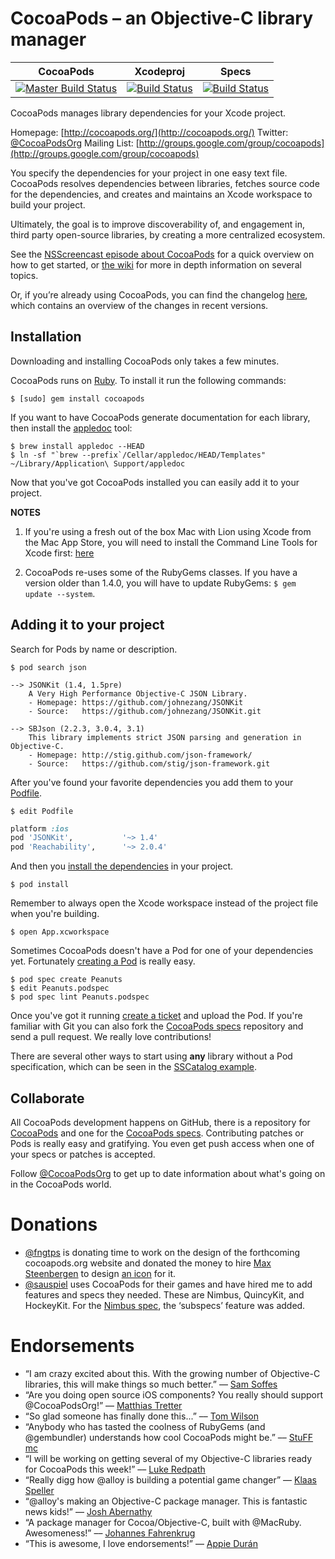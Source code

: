 # CocoaPods – an Objective-C library manager

| CocoaPods | Xcodeproj | Specs |
| :---: | :---: | :---: |
[![Master Build Status](https://secure.travis-ci.org/CocoaPods/CocoaPods.png?branch=master)](https://secure.travis-ci.org/CocoaPods/CocoaPods)|[![Build Status](https://secure.travis-ci.org/CocoaPods/Xcodeproj.png?branch=master)](http://travis-ci.org/CocoaPods/Xcodeproj)|[![Build Status](https://secure.travis-ci.org/CocoaPods/Specs.png?branch=master)](http://travis-ci.org/CocoaPods/Specs)


CocoaPods manages library dependencies for your Xcode project.

Homepage: [http://cocoapods.org/](http://cocoapods.org/)
Twitter: [@CocoaPodsOrg](http://twitter.com/CocoaPodsOrg)
Mailing List: [http://groups.google.com/group/cocoapods](http://groups.google.com/group/cocoapods)

You specify the dependencies for your project in one easy text file. CocoaPods resolves dependencies between libraries, fetches source code for the dependencies, and creates and maintains an Xcode workspace to build your project.

Ultimately, the goal is to improve discoverability of, and engagement in, third party open-source libraries, by creating a more centralized ecosystem.

See the [NSScreencast episode about CocoaPods](http://nsscreencast.com/episodes/5-cocoapods) for a quick overview on how to get started, or [the wiki](https://github.com/CocoaPods/CocoaPods/wiki) for more in depth information on several topics.

Or, if you’re already using CocoaPods, you can find the changelog [here](https://github.com/CocoaPods/CocoaPods/blob/master/CHANGELOG.md), which contains an overview of the changes in recent versions.


## Installation

Downloading and installing CocoaPods only takes a few minutes.

CocoaPods runs on [Ruby](http://www.ruby-lang.org/en/). To install it run the following commands:

```
$ [sudo] gem install cocoapods
```

If you want to have CocoaPods generate documentation for each library, then install the [appledoc](http://gentlebytes.com/appledoc/) tool:

```
$ brew install appledoc --HEAD
$ ln -sf "`brew --prefix`/Cellar/appledoc/HEAD/Templates" ~/Library/Application\ Support/appledoc
```

Now that you've got CocoaPods installed you can easily add it to your project.

**NOTES**

1. If you're using a fresh out of the box Mac with Lion using Xcode from the Mac App Store, you will need to install the Command Line Tools for Xcode first: [here](https://developer.apple.com/downloads/index.action)

2. CocoaPods re-uses some of the RubyGems classes. If you have a version older than 1.4.0, you will have to update RubyGems: `$ gem update --system`.


## Adding it to your project

Search for Pods by name or description.

```
$ pod search json

--> JSONKit (1.4, 1.5pre)
    A Very High Performance Objective-C JSON Library.
    - Homepage: https://github.com/johnezang/JSONKit
    - Source:   https://github.com/johnezang/JSONKit.git

--> SBJson (2.2.3, 3.0.4, 3.1)
    This library implements strict JSON parsing and generation in Objective-C.
    - Homepage: http://stig.github.com/json-framework/
    - Source:   https://github.com/stig/json-framework.git
```

After you've found your favorite dependencies you add them to your [Podfile](https://github.com/CocoaPods/CocoaPods/wiki/A-Podfile).

```
$ edit Podfile
```

```ruby
platform :ios
pod 'JSONKit',           '~> 1.4'
pod 'Reachability',      '~> 2.0.4'
```

And then you [install the dependencies](https://github.com/CocoaPods/CocoaPods/wiki/Creating-a-project-that-uses-CocoaPods) in your project.

```
$ pod install
```

Remember to always open the Xcode workspace instead of the project file when you're building.

```
$ open App.xcworkspace
```

Sometimes CocoaPods doesn't have a Pod for one of your dependencies yet. Fortunately [creating a Pod](https://github.com/CocoaPods/CocoaPods/wiki/A-pod-specification) is really easy.

```
$ pod spec create Peanuts
$ edit Peanuts.podspec
$ pod spec lint Peanuts.podspec
```

Once you've got it running [create a ticket](https://github.com/CocoaPods/CocoaPods/issues) and upload the Pod. If you're familiar with Git you can also fork the [CocoaPods specs](https://github.com/CocoaPods/Specs) repository and send a pull request. We really love contributions!

There are several other ways to start using **any** library without a Pod specification, which can be seen in the [SSCatalog example](https://github.com/CocoaPods/CocoaPods/blob/master/examples/SSCatalog/Podfile).


## Collaborate

All CocoaPods development happens on GitHub, there is a repository for [CocoaPods](https://github.com/CocoaPods/CocoaPods) and one for the [CocoaPods specs](https://github.com/CocoaPods/Specs). Contributing patches or Pods is really easy and gratifying. You even get push access when one of your specs or patches is accepted.

Follow [@CocoaPodsOrg](http://twitter.com/CocoaPodsOrg) to get up to date information about what's going on in the CocoaPods world.


# Donations

* [@fngtps](http://twitter.com/fngtps) is donating time to work on the design of the forthcoming cocoapods.org website and donated the money to hire [Max Steenbergen](http://twitter.com/maxsteenbergen) to design [an icon](http://drbl.in/cpmL) for it.
* [@sauspiel](http://twitter.com/Sauspiel) uses CocoaPods for their games and have hired me to add features and specs they needed. These are Nimbus, QuincyKit, and HockeyKit. For the [Nimbus spec](https://github.com/CocoaPods/Specs/blob/master/Nimbus/0.9.0/Nimbus.podspec), the ‘subspecs’ feature was added.

# Endorsements

* “I am crazy excited about this. With the growing number of Objective-C libraries, this will make things so much better.” –– [Sam Soffes](http://news.ycombinator.com/item?id=3009154)
* “Are you doing open source iOS components? You really should support @CocoaPodsOrg!” –– [Matthias Tretter](http://twitter.com/#!/myell0w/status/134955697740840961)
* “So glad someone has finally done this...” –– [Tom Wilson](http://news.ycombinator.com/item?id=3009349)
* “Anybody who has tasted the coolness of RubyGems (and @gembundler) understands how cool CocoaPods might be.” –– [StuFF mc](http://twitter.com/#!/stuffmc/status/115374231591731200)
* “I will be working on getting several of my Objective-C libraries ready for CocoaPods this week!” –– [Luke Redpath](http://twitter.com/#!/lukeredpath/status/115510581921988608)
* “Really digg how @alloy is building a potential game changer” –– [Klaas Speller](https://twitter.com/#!/spllr/status/115914209438601216)
* “@alloy's making an Objective-C package manager. This is fantastic news kids!” –– [Josh Abernathy](http://twitter.com/#!/joshaber/status/115273577703555073)
* “A package manager for Cocoa/Objective-C, built with @MacRuby. Awesomeness!” –– [Johannes Fahrenkrug](http://twitter.com/#!/jfahrenkrug/status/115303240286998528)
* “This is awesome, I love endorsements!” –– [Appie Durán](http://twitter.com/#!/AppieDuran)
